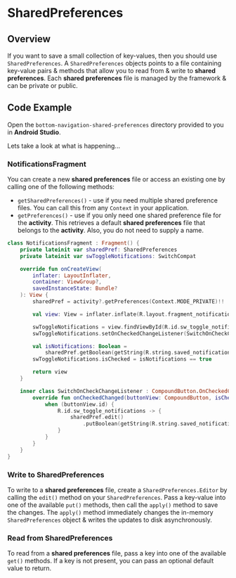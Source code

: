 # **SharedPreferences**

## Overview
If you want to save a small collection of key-values, then you should use `SharedPreferences`. A `SharedPreferences` objects points to a file containing key-value pairs & methods that allow you to read from & write to **shared preferences**. Each **shared preferences** file is managed by the framework & can be private or public.

## Code Example
Open the `bottom-navigation-shared-preferences` directory provided to you in **Android Studio**. 

Lets take a look at what is happening...

### NotificationsFragment

You can create a new **shared preferences** file or access an existing one by calling one of the following methods:
- `getSharedPreferences()` - use if you need multiple shared preference files. You can call this from any `Context` in your application. 
- `getPreferences()` - use if you only need one shared preference file for the **activity**. This retrieves a default **shared preferences** file that belongs to the **activity**. Also, you do not need to supply a name.

```kotlin
class NotificationsFragment : Fragment() {
    private lateinit var sharedPref: SharedPreferences
    private lateinit var swToggleNotifications: SwitchCompat

    override fun onCreateView(
        inflater: LayoutInflater,
        container: ViewGroup?,
        savedInstanceState: Bundle?
    ): View {
        sharedPref = activity?.getPreferences(Context.MODE_PRIVATE)!!

        val view: View = inflater.inflate(R.layout.fragment_notifications, container, false)

        swToggleNotifications = view.findViewById(R.id.sw_toggle_notifications)
        swToggleNotifications.setOnCheckedChangeListener(SwitchOnCheckChangeListener())

        val isNotifications: Boolean =
            sharedPref.getBoolean(getString(R.string.saved_notifications_key), false)
        swToggleNotifications.isChecked = isNotifications == true

        return view
    }

    inner class SwitchOnCheckChangeListener : CompoundButton.OnCheckedChangeListener {
        override fun onCheckedChanged(buttonView: CompoundButton, isChecked: Boolean) {
            when (buttonView.id) {
                R.id.sw_toggle_notifications -> {
                    sharedPref.edit()
                        .putBoolean(getString(R.string.saved_notifications_key), isChecked).apply()
                }
            }
        }
    }
}
```

### Write to SharedPreferences
To write to a **shared preferences** file, create a `SharedPreferences.Editor` by calling the `edit()` method on your `SharedPreferences`. Pass a key-value into one of the available `put()` methods, then call the `apply()` method to save the changes. The `apply()` method immediately changes the in-memory `SharedPreferences` object & writes the updates to disk asynchronously.  

### Read from SharedPreferences
To read from a **shared preferences** file, pass a key into one of the available `get()` methods. If a key is not present, you can pass an optional default value to return.
